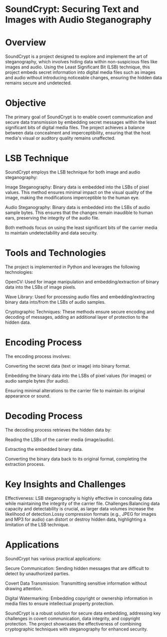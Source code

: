 # SoundCrypt: Securing Text and Images with Audio Steganography
# Overview
SoundCrypt is a project designed to explore and implement the art of steganography, which involves hiding data within non-suspicious files like images and audio. Using the Least Significant Bit (LSB) technique, this project embeds secret information into digital media files such as images and audio without introducing noticeable changes, ensuring the hidden data remains secure and undetected.

# Objective
The primary goal of SoundCrypt is to enable covert communication and secure data transmission by embedding secret messages within the least significant bits of digital media files. The project achieves a balance between data concealment and imperceptibility, ensuring that the host media's visual or auditory quality remains unaffected.

# LSB Technique
SoundCrypt employs the LSB technique for both image and audio steganography:

Image Steganography: Binary data is embedded into the LSBs of pixel values. This method ensures minimal impact on the visual quality of the image, making the modifications imperceptible to the human eye.

Audio Steganography: Binary data is embedded into the LSBs of audio sample bytes. This ensures that the changes remain inaudible to human ears, preserving the integrity of the audio file.

Both methods focus on using the least significant bits of the carrier media to maintain undetectability and data security.

# Tools and Technologies
The project is implemented in Python and leverages the following technologies:

OpenCV: Used for image manipulation and embedding/extraction of binary data into the LSBs of image pixels.

Wave Library: Used for processing audio files and embedding/extracting binary data into/from the LSBs of audio samples.

Cryptographic Techniques: These methods ensure secure encoding and decoding of messages, adding an additional layer of protection to the hidden data.

# Encoding Process
The encoding process involves:

Converting the secret data (text or image) into binary format.

Embedding the binary data into the LSBs of pixel values (for images) or audio sample bytes (for audio).

Ensuring minimal alterations to the carrier file to maintain its original appearance or sound.

# Decoding Process
The decoding process retrieves the hidden data by:

Reading the LSBs of the carrier media (image/audio).

Extracting the embedded binary data.

Converting the binary data back to its original format, completing the extraction process.

# Key Insights and Challenges
Effectiveness: LSB steganography is highly effective in concealing data while maintaining the integrity of the carrier file.
Challenges:Balancing data capacity and detectability is crucial, as larger data volumes increase the likelihood of detection.Lossy compression formats (e.g., JPEG for images and MP3 for audio) can distort or destroy hidden data, highlighting a limitation of the LSB technique.

# Applications
SoundCrypt has various practical applications:

Secure Communication: Sending hidden messages that are difficult to detect by unauthorized parties.

Covert Data Transmission: Transmitting sensitive information without drawing attention.

Digital Watermarking: Embedding copyright or ownership information in media files to ensure intellectual property protection.

SoundCrypt is a robust solution for secure data embedding, addressing key challenges in covert communication, data integrity, and copyright protection. The project showcases the effectiveness of combining cryptographic techniques with steganography for enhanced security.




